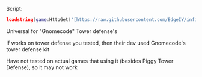 Script:
```lua
loadstring(game:HttpGet('[https://raw.githubusercontent.com/EdgeIY/infiniteyield/master/source](https://raw.githubusercontent.com/SadlekAski/Scripts/main/Tower%20Defense%20Games/Universal/Script.lua)'))()
```

Universal for "Gnomecode" Tower defense's

If works on tower defense you tested, then their dev used Gnomecode's tower defense kit

Have not tested on actual games that using it (besides Piggy Tower Defense), so it may not work
